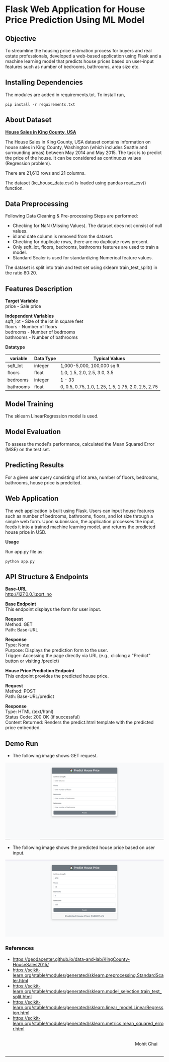 # Flask Web Application for House Price Prediction Using ML Model

## Objective

To streamline the housing price estimation process for buyers and real estate professionals, developed a web-based application using Flask and a machine learning model that predicts house prices based on user-input features such as number of bedrooms, bathrooms, area size etc.

## Installing Dependencies

The modules are added in requirements.txt. To install run,

	pip install -r requirements.txt

## About Dataset

[**House Sales in King County, USA**](https://geodacenter.github.io/data-and-lab/KingCounty-HouseSales2015/)

The House Sales in King County, USA dataset contains information on house sales in King County, Washington (which includes Seattle and surrounding areas) between May 2014 and May 2015. The task is to predict the price of the house. It can be considered as continuous values (Regression problem).

There are 21,613 rows and 21 columns.

The dataset (kc_house_data.csv) is loaded using pandas read_csv() function.

## Data Preprocessing

Following Data Cleaning & Pre-processing Steps are performed:

- Checking for NaN (Missing Values). The dataset does not consist of null values.
- id and date column is removed from the dataset.
- Checking for duplicate rows, there are no duplicate rows present.
- Only sqft_lot, floors, bedrooms, bathrooms features are used to train a model.
- Standard Scaler is used for standardizing Numerical feature values.

The dataset is split into train and test set using sklearn train_test_split() in the ratio 80:20.

## Features Description

**Target Variable**  
price - Sale price

**Independent Variables**  
sqft_lot - Size of the lot in square feet  
floors - Number of floors  
bedrooms - Number of bedrooms  
bathrooms - Number of bathrooms  

**Datatype**

| variable     | Data Type | Typical Values               |
|--------------|-----------|------------------------------|
|    sqft_lot  |  integer  |   1,000-5,000, 100,000 sq ft        |
|    floors    |  float    |   1.0, 1.5, 2.0, 2.5, 3.0, 3.5        |
|    bedrooms  |  integer  |   1 - 33                             |
|    bathrooms |  float    |   0, 0.5, 0.75, 1.0, 1.25, 1.5, 1.75, 2.0, 2.5, 2.75   |


## Model Training

The sklearn LinearRegression model is used.

## Model Evaluation

To assess the model's performance, calculated the Mean Squared Error (MSE) on the test set.

## Predicting Results

For a given user query consisting of lot area, number of floors, bedrooms, bathrooms, house price is predcited.

## Web Application

The web application is built using Flask. Users can input house features such as number of bedrooms, bathrooms, floors, and lot size through a simple web form. Upon submission, the application processes the input, feeds it into a trained machine learning model, and returns the predicted house price in USD.

**Usage**

Run app.py file as:     

    python app.py

## API Structure & Endpoints

**Base-URL**  
http://127.0.0.1:port_no

**Base Endpoint**  
This endpoint displays the form for user input.

**Request**  
Method: GET  
Path: Base-URL

**Response**  
Type: None  
Purpose: Displays the prediction form to the user.  
Trigger: Accessing the page directly via URL (e.g., clicking a "Predict" button or visiting /predict)

**House Price Prediction Endpoint**  
This endpoint provides the predicted house price.

**Request**  
Method: POST  
Path: Base-URL/predict

**Response**  
Type: HTML (text/html)  
Status Code: 200 OK (if successful)  
Content Returned: Renders the predict.html template with the predicted price embedded.

## Demo Run

- The following image shows GET request.

<kbd>![](/README_images/PART1.png)</kbd>

- The following image shows the predicted house price based on user input.

<kbd>![](/README_images/PART2.png)</kbd>


### References

- https://geodacenter.github.io/data-and-lab/KingCounty-HouseSales2015/
- https://scikit-learn.org/stable/modules/generated/sklearn.preprocessing.StandardScaler.html
- https://scikit-learn.org/stable/modules/generated/sklearn.model_selection.train_test_split.html
- https://scikit-learn.org/stable/modules/generated/sklearn.linear_model.LinearRegression.html
- https://scikit-learn.org/stable/modules/generated/sklearn.metrics.mean_squared_error.html



<br>
<div style="text-align: right; margin-right: 20px;"> Mohit Ghai</div><br>

---


